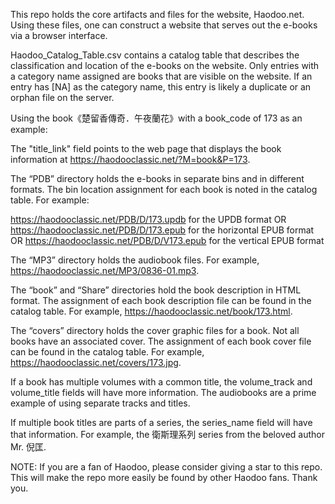 This repo holds the core artifacts and files for the website, Haodoo.net. Using these files, one can construct a website that serves out the e-books via a browser interface.

Haodoo_Catalog_Table.csv contains a catalog table that describes the classification and location of the e-books on the website. Only entries with a category name assigned are books that are visible on the website. If an entry has [NA] as the category name, this entry is likely a duplicate or an orphan file on the server.

Using the book《楚留香傳奇．午夜蘭花》with a book_code of 173 as an example:

The "title_link" field points to the web page that displays the book information at https://haodooclassic.net/?M=book&P=173.

The “PDB” directory holds the e-books in separate bins and in different formats. The bin location assignment for each book is noted in the catalog table. For example:

https://haodooclassic.net/PDB/D/173.updb for the UPDB format OR
https://haodooclassic.net/PDB/D/173.epub for the horizontal EPUB format OR
https://haodooclassic.net/PDB/D/V173.epub for the vertical EPUB format

The “MP3” directory holds the audiobook files. For example, https://haodooclassic.net/MP3/0836-01.mp3.

The “book” and “Share” directories hold the book description in HTML format. The assignment of each book description file can be found in the catalog table. For example, https://haodooclassic.net/book/173.html.

The “covers” directory holds the cover graphic files for a book. Not all books have an associated cover. The assignment of each book cover file can be found in the catalog table. For example, https://haodooclassic.net/covers/173.jpg.

If a book has multiple volumes with a common title, the volume_track and volume_title fields will have more information. The audiobooks are a prime example of using separate tracks and titles.

If multiple book titles are parts of a series, the series_name field will have that information. For example, the 衛斯理系列 series from the beloved author Mr. 倪匡.

NOTE: If you are a fan of Haodoo, please consider giving a star to this repo. This will make the repo more easily be found by other Haodoo fans. Thank you.

